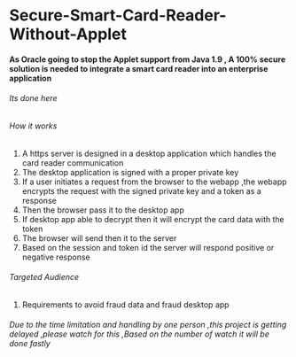 # Secure-Smart-Card-Reader-Without-Applet

#### As Oracle going to stop the Applet support from Java 1.9 , A 100% secure solution is needed to integrate a smart card reader into an enterprise application

###### Its done here

###### How it works

1. A https server is designed in a desktop application which handles the card reader communication
2. The desktop application is signed with a proper private key
3. If a user initiates a request from the browser to the webapp ,the webapp encrypts the request with the signed private key and a token as a response
4. Then the browser pass it to the desktop app
5. If desktop app able to decrypt then it will encrypt the card data with the token
6. The browser will send then it to the server
7. Based on the session and token id the server will respond positive or negative response

###### Targeted Audience

1. Requirements to avoid fraud data and fraud desktop app

###### Due to the time limitation and handling by one person ,this project is getting delayed ,please watch for this ,Based on the number of watch it will be done fastly   
